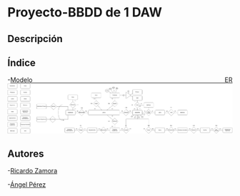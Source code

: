 <div align='justify';>

# Proyecto-BBDD de 1 DAW

## Descripción

## Índice
-[Modelo ER](/README.md)
![<Modelo ER>](<https://github.com/Angel170605/Proyecto-BBDD/blob/main/Modelo-ER/Modelo-ER.drawio.png>)

## Autores

-[Ricardo Zamora](https://github.com/21ricardozamora)

-[Ángel Pérez](https://github.com/Angel170605)
</div>
